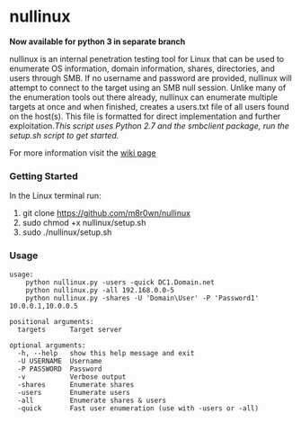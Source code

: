 # nullinux

**Now available for python 3 in separate branch**

nullinux is an internal penetration testing tool for Linux that can be used to enumerate OS information, domain information, shares, directories, and users through SMB. If no username and password are provided, nullinux will attempt to connect to the target using an SMB null session. Unlike many of the enumeration tools out there already, nullinux can enumerate multiple targets at once and when finished, creates a users.txt file of all users found on the host(s). This file is formatted for direct implementation and further exploitation._This script uses Python 2.7 and the smbclient package, run the setup.sh script to get started._

For more information visit the [wiki page](https://github.com/m8r0wn/nullinux/wiki)

### Getting Started
In the Linux terminal run:
1. git clone https://github.com/m8r0wn/nullinux
2. sudo chmod +x nullinux/setup.sh
3. sudo ./nullinux/setup.sh

### Usage

    usage:
        python nullinux.py -users -quick DC1.Domain.net
        python nullinux.py -all 192.168.0.0-5
        python nullinux.py -shares -U 'Domain\User' -P 'Password1' 10.0.0.1,10.0.0.5

    positional arguments:
      targets      Target server

    optional arguments:
      -h, --help   show this help message and exit
      -U USERNAME  Username
      -P PASSWORD  Password
      -v           Verbose output
      -shares      Enumerate shares
      -users       Enumerate users
      -all         Enumerate shares & users
      -quick       Fast user enumeration (use with -users or -all)
